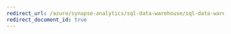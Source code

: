 ```yaml
---
redirect_url: /azure/synapse-analytics/sql-data-warehouse/sql-data-warehouse-load-from-azure-blob-storage-with-polybase
redirect_document_id: true
---
```

